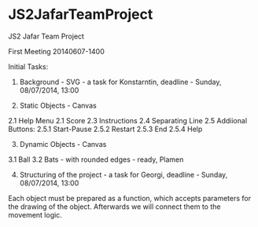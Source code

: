 JS2JafarTeamProject
====================

JS2 Jafar Team Project

First Meeting 20140607-1400

Initial Tasks:

1) Background - SVG - a task for Konstarntin, deadline - Sunday, 08/07/2014, 13:00

2) Static Objects - Canvas

2.1 Help Menu
2.1 Score
2.3 Instructions
2.4 Separating Line
2.5 Addiional Buttons:
2.5.1 Start-Pause
2.5.2 Restart
2.5.3 End
2.5.4 Help

3) Dynamic Objects - Canvas

3.1 Ball
3.2 Bats - with rounded edges - ready, Plamen

4) Structuring of the project - a task for Georgi, deadline - Sunday, 08/07/2014, 13:00


Each object must be prepared as a function, which accepts parameters for the drawing of the object.
Afterwards we will connect them to the movement logic.
